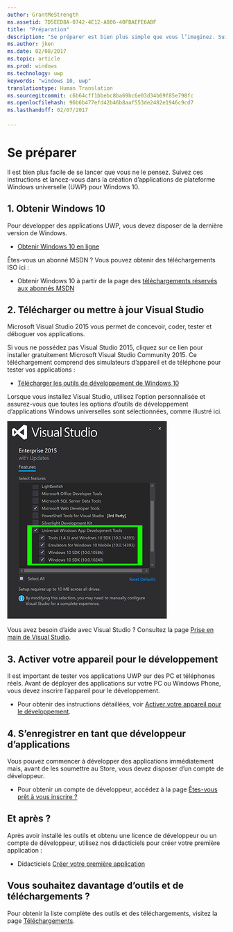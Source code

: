 ```yaml
---
author: GrantMeStrength
ms.assetid: 7D5EED8A-0742-4E12-A806-40FBAEFE6ABF
title: "Préparation"
description: "Se préparer est bien plus simple que vous l’imaginez. Suivez ces instructions et lancez-vous dans la création d’applications de plateforme Windows universelle (UWP) pour Windows 10."
ms.author: jken
ms.date: 02/08/2017
ms.topic: article
ms.prod: windows
ms.technology: uwp
keywords: "windows 10, uwp"
translationtype: Human Translation
ms.sourcegitcommit: c6b64cff1bbebc8ba69bc6e03d34b69f85e798fc
ms.openlocfilehash: 96b6b477efd42b46b8aaf553de2482e1946c9cd7
ms.lasthandoff: 02/07/2017

---
```

# <a name="get-set-up"></a>Se préparer

Il est bien plus facile de se lancer que vous ne le pensez. Suivez ces instructions et lancez-vous dans la création d’applications de plateforme Windows universelle (UWP) pour Windows 10.

## <a name="1-get-windows-10"></a>1. Obtenir Windows 10

Pour développer des applications UWP, vous devez disposer de la dernière version de Windows.

-   [Obtenir Windows 10 en ligne](http://go.microsoft.com/fwlink/p/?LinkId=619312)

Êtes-vous un abonné MSDN ? Vous pouvez obtenir des téléchargements ISO ici :

-   Obtenir Windows 10 à partir de la page des [téléchargements réservés aux abonnés MSDN](http://go.microsoft.com/fwlink/p/?LinkId=266384)



## <a name="2-download-or-update-visual-studio"></a>2. Télécharger ou mettre à jour Visual Studio

Microsoft Visual Studio 2015 vous permet de concevoir, coder, tester et déboguer vos applications.

Si vous ne possédez pas Visual Studio 2015, cliquez sur ce lien pour installer gratuitement Microsoft Visual Studio Community 2015. Ce téléchargement comprend des simulateurs d’appareil et de téléphone pour tester vos applications :

-   [Télécharger les outils de développement de Windows 10](https://go.microsoft.com/fwlink/p/?LinkID=534189)

Lorsque vous installez Visual Studio, utilisez l’option personnalisée et assurez-vous que toutes les options d’outils de développement d’applications Windows universelles sont sélectionnées, comme illustré ici.

![Outils Visual Studio pour UWP](images/vs-2015-community-setup.png)

Vous avez besoin d’aide avec Visual Studio ? Consultez la page [Prise en main de Visual Studio](https://www.visualstudio.com/vs/getting-started).

## <a name="3-enable-your-device-for-development"></a>3. Activer votre appareil pour le développement

Il est important de tester vos applications UWP sur des PC et téléphones réels. Avant de déployer des applications sur votre PC ou Windows Phone, vous devez inscrire l’appareil pour le développement.

-   Pour obtenir des instructions détaillées, voir [Activer votre appareil pour le développement](enable-your-device-for-development.md).

## <a name="4-register-as-an-app-developer"></a>4. S’enregistrer en tant que développeur d’applications

Vous pouvez commencer à développer des applications immédiatement mais, avant de les soumettre au Store, vous devez disposer d’un compte de développeur.

-   Pour obtenir un compte de développeur, accédez à la page [Êtes-vous prêt à vous inscrire ?](sign-up.md)

## <a name="whats-next"></a>Et après ?

Après avoir installé les outils et obtenu une licence de développeur ou un compte de développeur, utilisez nos didacticiels pour créer votre première application :

-   Didacticiels [Créer votre première application](your-first-app.md)

## <a name="want-more-tools-and-downloads"></a>Vous souhaitez davantage d’outils et de téléchargements ?

Pour obtenir la liste complète des outils et des téléchargements, visitez la page [Téléchargements](http://go.microsoft.com/fwlink/p/?linkid=285935).


